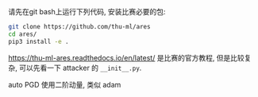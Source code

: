 请先在git bash上运行下列代码, 安装比赛必要的包:

```bash
git clone https://github.com/thu-ml/ares
cd ares/
pip3 install -e .
```

https://thu-ml-ares.readthedocs.io/en/latest/ 是比赛的官方教程, 但是比较复杂, 可以先看一下 attacker 的 `__init__.py`.

auto PGD 使用二阶动量, 类似 adam

